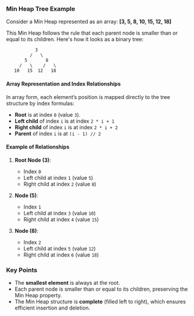 
### Min Heap Tree Example

Consider a Min Heap represented as an array: **[3, 5, 8, 10, 15, 12, 18]**

This Min Heap follows the rule that each parent node is smaller than or equal to its children. Here's how it looks as a binary tree:

```
           3
         /   \
       5       8
     /   \    /   \
   10   15  12   18
```

#### Array Representation and Index Relationships
In array form, each element’s position is mapped directly to the tree structure by index formulas:

- **Root** is at index `0` (value `3`).
- **Left child** of index `i` is at index `2 * i + 1`
- **Right child** of index `i` is at index `2 * i + 2`
- **Parent** of index `i` is at `(i - 1) // 2`

#### Example of Relationships

1. **Root Node (3)**:
   - Index `0`
   - Left child at index `1` (value `5`)
   - Right child at index `2` (value `8`)

2. **Node (5)**:
   - Index `1`
   - Left child at index `3` (value `10`)
   - Right child at index `4` (value `15`)

3. **Node (8)**:
   - Index `2`
   - Left child at index `5` (value `12`)
   - Right child at index `6` (value `18`)

### Key Points
- The **smallest element** is always at the root.
- Each parent node is smaller than or equal to its children, preserving the Min Heap property.
- The Min Heap structure is **complete** (filled left to right), which ensures efficient insertion and deletion. 

